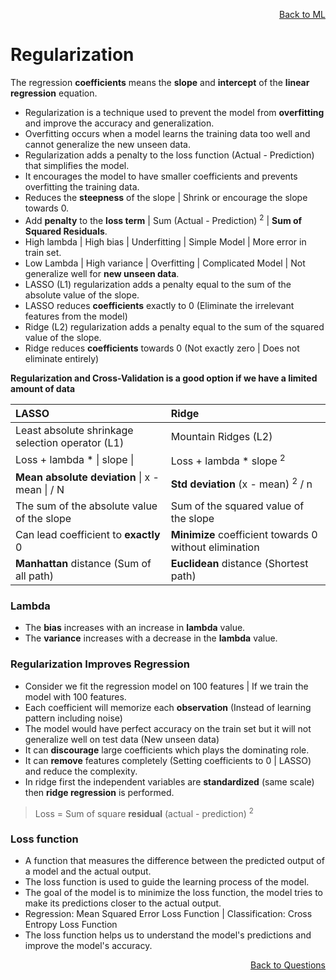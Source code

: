 <p align='right'><a align="right" href="https://github.com/KIRANKUMAR7296/Library/blob/main/Machine%20Learning/Machine%20Learning%20Models.md">Back to ML</a></p>

# **Regularization**

The regression **coefficients** means the **slope** and **intercept** of the **linear regression** equation.

- Regularization is a technique used to prevent the model from **overfitting** and improve the accuracy and generalization.
- Overfitting occurs when a model learns the training data too well and cannot generalize the new unseen data.
- Regularization adds a penalty to the loss function (Actual - Prediction) that simplifies the model.
- It encourages the model to have smaller coefficients and prevents overfitting the training data.
- Reduces the **steepness** of the slope | Shrink or encourage the slope towards 0.
- Add **penalty** to the **loss term** | Sum (Actual - Prediction) <sup>2</sup> | **Sum of Squared Residuals**.
- High lambda | High bias | Underfitting | Simple Model | More error in train set.
- Low Lambda | High variance | Overfitting | Complicated Model | Not generalize well for **new unseen data**.
- LASSO (L1) regularization adds a penalty equal to the sum of the absolute value of the slope.
- LASSO reduces **coefficients** exactly to 0 (Eliminate the irrelevant features from the model)
- Ridge (L2) regularization adds a penalty equal to the sum of the squared value of the slope.
- Ridge reduces **coefficients** towards 0 (Not exactly zero | Does not eliminate entirely)

**Regularization and Cross-Validation is a good option if we have a limited amount of data**

**LASSO** | **Ridge** 
:--- | :--- 
Least absolute shrinkage selection operator (L1) | Mountain Ridges (L2) 
Loss + lambda * \| slope \| | Loss + lambda * slope <sup>2</sup> 
**Mean absolute deviation** \| x - mean \| / N | **Std deviation** (x - mean) <sup>2</sup> / n 
The sum of the absolute value of the slope | Sum of the squared value of the slope 
Can lead coefficient to **exactly** 0 | **Minimize** coefficient towards 0 without elimination
**Manhattan** distance (Sum of all path) | **Euclidean** distance (Shortest path)

### **Lambda**
- The **bias** increases with an increase in **lambda** value.
- The **variance** increases with a decrease in the **lambda** value.

### **Regularization Improves Regression**
- Consider we fit the regression model on 100 features | If we train the model with 100 features.
- Each coefficient will memorize each **observation** (Instead of learning pattern including noise)
- The model would have perfect accuracy on the train set but it will not generalize well on test data (New unseen data)
- It can **discourage** large coefficients which plays the dominating role.
- It can **remove** features completely (Setting coefficients to 0 | LASSO) and reduce the complexity.
- In ridge first the independent variables are **standardized** (same scale) then **ridge regression** is performed.

> Loss = Sum of square **residual** (actual - prediction) <sup>2</sup>

### **Loss function**

- A function that measures the difference between the predicted output of a model and the actual output.
- The loss function is used to guide the learning process of the model.
- The goal of the model is to minimize the loss function, the model tries to make its predictions closer to the actual output.
- Regression: Mean Squared Error Loss Function | Classification: Cross Entropy Loss Function
- The loss function helps us to understand the model's predictions and improve the model's accuracy.

<p align='right'><a align="right" href="https://github.com/KIRANKUMAR7296/Library/blob/main/Interview.md">Back to Questions</a></p>
